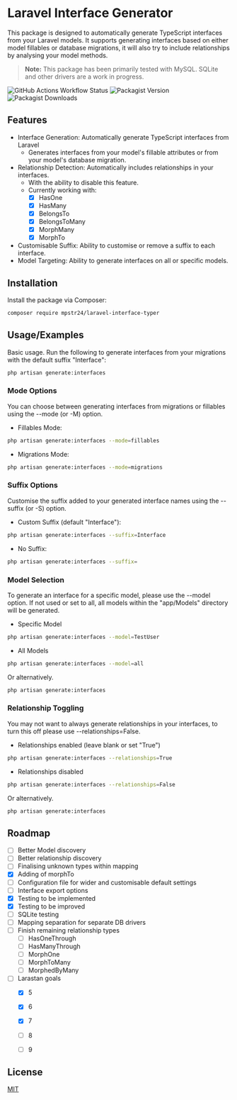 
# Laravel Interface Generator

This package is designed to automatically generate TypeScript interfaces from your Laravel models. It supports generating interfaces based on either model fillables or database migrations, it will also try to include relationships by analysing your model methods.

> **Note:** This package has been primarily tested with MySQL. SQLite and other drivers are a work in progress.

![GitHub Actions Workflow Status](https://img.shields.io/github/actions/workflow/status/mpstr24/laravel-interface-generator/run-tests.yml?branch=main)
![Packagist Version](https://img.shields.io/packagist/v/mpstr24/laravel-interface-generator)
![Packagist Downloads](https://img.shields.io/packagist/dt/mpstr24/laravel-interface-generator)

## Features

- Interface Generation: Automatically generate TypeScript interfaces from Laravel
    - Generates interfaces from your model's fillable attributes or from your model's database migration.
- Relationship Detection: Automatically includes relationships in your interfaces.
  - With the ability to disable this feature.
  - Currently working with:
    - [x] HasOne
    - [x] HasMany
    - [x] BelongsTo
    - [x] BelongsToMany
    - [x] MorphMany
    - [x] MorphTo
- Customisable Suffix: Ability to customise or remove a suffix to each interface.
- Model Targeting: Ability to generate interfaces on all or specific models.
## Installation

Install the package via Composer:

```bash
composer require mpstr24/laravel-interface-typer
```



## Usage/Examples

Basic usage.
Run the following to generate interfaces from your migrations with the default suffix "Interface":

```bash
php artisan generate:interfaces
```

### Mode Options
You can choose between generating interfaces from migrations or fillables using the --mode (or -M) option.

- Fillables Mode:
```bash
php artisan generate:interfaces --mode=fillables
```

- Migrations Mode:

```bash
php artisan generate:interfaces --mode=migrations
```

### Suffix Options
Customise the suffix added to your generated interface names using the --suffix (or -S) option.

- Custom Suffix (default "Interface"):
```bash
php artisan generate:interfaces --suffix=Interface
```

- No Suffix:
```bash
php artisan generate:interfaces --suffix=
```

### Model Selection
To generate an interface for a specific model, please use the --model option. If not used or set to all, all models within the "app/Models" directory will be generated.

- Specific Model
```bash
php artisan generate:interfaces --model=TestUser
```

- All Models

```bash
php artisan generate:interfaces --model=all
```

Or alternatively.

```bash
php artisan generate:interfaces
```

### Relationship Toggling
You may not want to always generate relationships in your interfaces, to turn this off please use --relationships=False.

- Relationships enabled (leave blank or set "True")
```bash
php artisan generate:interfaces --relationships=True
```

- Relationships disabled

```bash
php artisan generate:interfaces --relationships=False
```

Or alternatively.

```bash
php artisan generate:interfaces
```

## Roadmap

- [ ] Better Model discovery
- [ ] Better relationship discovery
- [ ] Finalising unknown types within mapping
- [x] Adding of morphTo
- [ ] Configuration file for wider and customisable default settings
- [ ] Interface export options
- [x] Testing to be implemented
- [x] Testing to be improved
- [ ] SQLite testing
- [ ] Mapping separation for separate DB drivers
- [ ] Finish remaining relationship types
  - [ ] HasOneThrough
  - [ ] HasManyThrough
  - [ ] MorphOne
  - [ ] MorphToMany
  - [ ] MorphedByMany
- [ ] Larastan goals
  - [x] 5
  - [x] 6
  - [x] 7
  - [ ] 8
  - [ ] 9


## License

[MIT](https://choosealicense.com/licenses/mit/)

